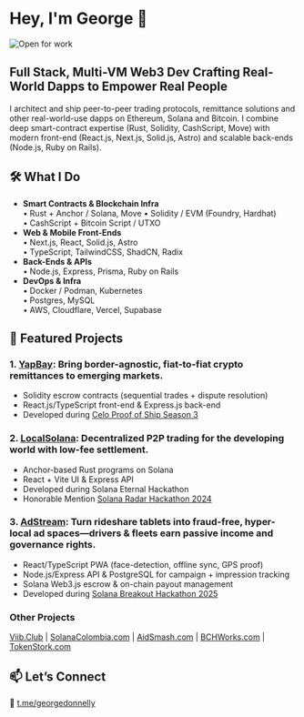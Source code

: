 # Hey, I'm George 👋
![Open for work](https://img.shields.io/badge/Open%20to%20Work-Yes!-brightgreen)

## Full Stack, Multi-VM Web3 Dev Crafting Real-World Dapps to Empower Real People
I architect and ship peer-to-peer trading protocols, remittance solutions and other real-world-use dapps on Ethereum, Solana and Bitcoin. I combine deep smart-contract expertise (Rust, Solidity, CashScript, Move) with modern front-end (React.js, Next.js, Solid.js, Astro) and scalable back-ends (Node.js, Ruby on Rails).

## 🛠️ What I Do
- **Smart Contracts & Blockchain Infra**  
  • Rust + Anchor / Solana, Move
  • Solidity / EVM (Foundry, Hardhat)  
  • CashScript + Bitcoin Script / UTXO  
- **Web & Mobile Front-Ends**  
  • Next.js, React, Solid.js, Astro  
  • TypeScript, TailwindCSS, ShadCN, Radix  
- **Back-Ends & APIs**  
  • Node.js, Express, Prisma, Ruby on Rails
- **DevOps & Infra**  
  • Docker / Podman, Kubernetes  
  • Postgres, MySQL  
  • AWS, Cloudflare, Vercel, Supabase

## 🚀 Featured Projects

### 1. [YapBay](https://github.com/Panmoni/yapbay): Bring border-agnostic, fiat-to-fiat crypto remittances to emerging markets. 
- Solidity escrow contracts (sequential trades + dispute resolution)  
- React.js/TypeScript front-end & Express.js back-end
- Developed during [Celo Proof of Ship Season 3](https://gap.karmahq.xyz/project/yapbay-p2p-stablecoin-remittances)

### 2. [LocalSolana](https://github.com/Panmoni/localsolana): Decentralized P2P trading for the developing world with low-fee settlement. 
- Anchor-based Rust programs on Solana  
- React + Vite UI & Express API  
- Developed during Solana Eternal Hackathon
- Honorable Mention [Solana Radar Hackathon 2024](https://arena.colosseum.org/projects/explore/localsolana)

### 3. [AdStream](https://www.adstream.gg): Turn rideshare tablets into fraud-free, hyper-local ad spaces—drivers & fleets earn passive income and governance rights.  
- React/TypeScript PWA (face-detection, offline sync, GPS proof)  
- Node.js/Express API & PostgreSQL for campaign + impression tracking  
- Solana Web3.js escrow & on-chain payout management
- Developed during [Solana Breakout Hackathon 2025](https://arena.colosseum.org/projects/explore/adstream)

### Other Projects

[Viib.Club](https://github.com/Panmoni/viibclub) | [SolanaColombia.com](https://github.com/Panmoni/solanacolombia-www) | [AidSmash.com](https://github.com/Panmoni/aidsmash) | [BCHWorks.com](https://github.com/Panmoni/bitcoincashsite-www) | [TokenStork.com](https://github.com/Panmoni/tokenstork)

## 📫 Let’s Connect
🔗 [t.me/georgedonnelly](https://t.me/georgedonnelly)

